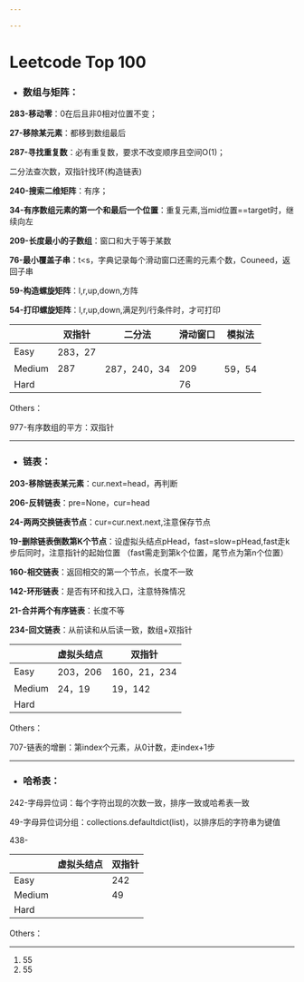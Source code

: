 ```yaml
---

---
```


# Leetcode Top 100

- ### 数组与矩阵：

**283-移动零**：0在后且非0相对位置不变；

**27-移除某元素**：都移到数组最后

**287-寻找重复数**：必有重复数，要求不改变顺序且空间O(1)；

二分法查次数，双指针找环(构造链表)

**240-搜索二维矩阵**：有序；

**34-有序数组元素的第一个和最后一个位置**：重复元素,当mid位置==target时，继续向左

**209-长度最小的子数组**：窗口和大于等于某数

**76-最小覆盖子串**：t<s，字典记录每个滑动窗口还需的元素个数，Couneed，返回子串

**59-构造螺旋矩阵**：l,r,up,down,方阵

**54-打印螺旋矩阵**：l,r,up,down,满足列/行条件时，才可打印

|        | 双指针  | 二分法       | 滑动窗口 | 模拟法 |
| ------ | ------- | ------------ | -------- | ------ |
| Easy   | 283，27 |              |          |        |
| Medium | 287     | 287，240，34 | 209      | 59，54 |
| Hard   |         |              | 76       |        |

Others：

977-有序数组的平方：双指针

------



- ### 链表：

**203-移除链表某元素**：cur.next=head，再判断

**206-反转链表**：pre=None，cur=head

**24-两两交换链表节点**：cur=cur.next.next,注意保存节点

**19-删除链表倒数第K个节点**：设虚拟头结点pHead，fast=slow=pHead,fast走k步后同时，注意指针的起始位置 （fast需走到第k个位置，尾节点为第n个位置）

**160-相交链表**：返回相交的第一个节点，长度不一致

**142-环形链表**：是否有环和找入口，注意特殊情况

**21-合并两个有序链表**：长度不等

**234-回文链表**：从前读和从后读一致，数组+双指针

|        | 虚拟头结点 | 双指针       |
| ------ | ---------- | ------------ |
| Easy   | 203，206   | 160，21，234 |
| Medium | 24，19     | 19，142      |
| Hard   |            |              |

Others：

707-链表的增删：第index个元素，从0计数，走index+1步

------



- ### 哈希表：

242-字母异位词：每个字符出现的次数一致，排序一致或哈希表一致

49-字母异位词分组：collections.defaultdict(list)，以排序后的字符串为键值

438-

|        | 虚拟头结点 | 双指针 |
| ------ | ---------- | ------ |
| Easy   |            | 242    |
| Medium |            | 49     |
| Hard   |            |        |

Others：



------



1. 55
2. 55



